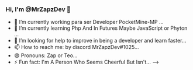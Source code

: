 ### Hi, I'm @MrZapzDev 👋

- 🔭 I’m currently working para ser Developer PocketMine-MP  ...
- 🌱 I’m currently learning Php And In Futures Maybe JavaScript or Phyton ...
- 🤔 I’m looking for help to improve in being a developer and learn faster...
- 📫 How to reach me: by discord MrZapzDev#1025...
- 😄 Pronouns: Zap or Teo...
- ⚡ Fun fact: I'm A Person Who Seems Cheerful But Isn't...
-->
